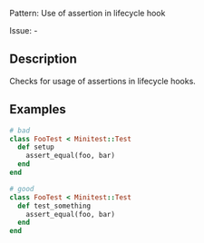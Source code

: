 Pattern: Use of assertion in lifecycle hook

Issue: -

## Description

Checks for usage of assertions in lifecycle hooks.

## Examples

``` ruby
# bad
class FooTest < Minitest::Test
  def setup
    assert_equal(foo, bar)
  end
end

# good
class FooTest < Minitest::Test
  def test_something
    assert_equal(foo, bar)
  end
end
```